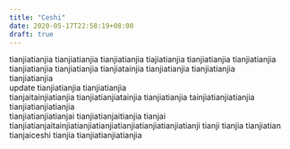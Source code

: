 ```yaml
---
title: "Ceshi"
date: 2020-05-17T22:58:19+08:00
draft: true
---
```


tianjiatianjia
tianjiatianjia
tianjiatianjia
tiajiatianjia
tianjiatianjia
tianjiatianjia
tianjiatianjia
tianjiatianjia
tianjiatainjia
tianjiatianjia
tianjiatianjia      
tianjiatianjia  
update tianjiatianjia
tianjiatianjia     
tianjaitainjiatianjia
tianjiatianjiatainjia
tianjiatianjia
tainjiatianjiatianjia
tianjiatianjiatianjia   
tianjiatianjiatianjai
tianjiatianjaitianjia
tianjai
tianjiatianjaitainjiatianjiatianjiatianjiatianjiatianjiatianji
tianji
tianjia
tianjiatian
tianjaiceshi 
tianjia
tianjiatianjiatianjia